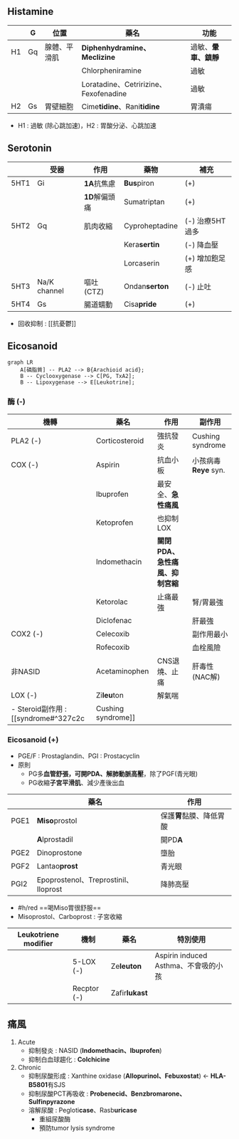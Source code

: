 ## Histamine
|    | G  | 位置         | 藥名                                  | 功能             |
|----|----|--------------|---------------------------------------|------------------|
| H1 | Gq | 腺體、平滑肌 | **Diphenhydramine、Meclizine**            | 過敏、**暈車、鎮靜** |
|    |    |              | Chlorpheniramine                      | 過敏             |
|    |    |              | Loratadine、Cetririzine、Fexofenadine | 過敏             |
| H2 | Gs | 胃壁細胞     | Cime**tidine**、Rani**tidine**                | 胃潰瘍           |
- H1 : 過敏 (除心跳加速)，H2 : 胃酸分泌、心跳加速
## Serotonin
|      | 受器         | 作用       | 藥物           | 補充            |
|------|--------------|------------|----------------|-----------------|
| 5HT1 | Gi           | **1A**抗焦慮   | **Bus**piron       | (+)             |
|      |              | **1D**解偏頭痛 | Sumatriptan    | (+)             |
| 5HT2 | Gq           | 肌肉收縮   | Cyproheptadine | (-) 治療5HT過多 |
|      |              |           | Kera**sertin**      | (-) 降血壓      |
|      |              |           | Lorcaserin      | (+) 增加飽足感  |
| 5HT3 | Na/K channel | 嘔吐(CTZ)  | Ondan**serton**    | (-) 止吐        |
| 5HT4 | Gs           | 腸道蠕動   | Cisa**pride**      | (+)             |
- 回收抑制 : [[抗憂鬱]]
## Eicosanoid
```mermaid
graph LR
    A[磷脂質] -- PLA2 --> B{Arachioid acid};
    B -- Cyclooxygenase --> C[PG, TxA2];
    B -- Lipoxygenase --> E[Leukotrine];
```
### 酶 (-)
| 機轉     | 藥名           | 作用                        | 副作用            |
|----------|----------------|-----------------------------|-------------------|
| PLA2 (-) | Corticosteroid | 強抗發炎                    |  Cushing syndrome |
| COX (-)  | Aspirin        | 抗血小板                    | 小孩病毒**Reye** syn. |
|          | Ibuprofen      | 最安全、**急性痛風**            |                   |
|          | Ketoprofen     | 也抑制LOX                   |                   |
|          | Indomethacin   | **關閉PDA、急性痛風、抑制宮縮** |                   |
|          | Ketorolac      | 止痛最強                    | 腎/胃最強         |
|          | Diclofenac     |                             | 肝最強            |
| COX2 (-) | Celecoxib      |                             | 副作用最小        |
|          | Rofecoxib      |                             | 血栓風險          |
| 非NASID  | Acetaminophen  | CNS退燒、止痛               | 肝毒性(NAC解)     |
| LOX (-)  | Zi**leu**ton       | 解氣喘                      |                   |
- Steroid副作用 : [[syndrome#^327c2c|Cushing syndrome]]
### Eicosanoid (+)
- PGE/F : Prostaglandin、PGI : Prostacyclin
- 原則
	- PG多**血管舒張，可開PDA、解肺動脈高壓**，除了PGF(青光眼)
	- PG收縮**子宮平滑肌**、減少產後出血

|      | 藥名                                 | 作用                 |
|------|--------------------------------------|----------------------|
| PGE1 | **Miso**prostol                          | 保護**胃**黏膜、降低胃酸 |
|      | **A**lprostadil                          | 開PD**A**                |
| PGE2 | Dinoprostone                         | 墮胎                 |
| PGF2 | Lantao**prost**                          | 青光眼               |
| PGI2 | Epoprostenol、Treprostinil、Iloprost | 降肺高壓             |
- #h/red  ==喝Miso胃很舒服==
- Misoprostol、Carboprost : 子宮收縮

| Leukotriene modifier | 機制        | 藥名        | 特別使用                             |
|----------------------|-------------|-------------|--------------------------------------|
|                      | 5-LOX (-)   | Ze**leuton**    | Aspirin induced Asthma、不會吸的小孩 |
|                      | Recptor (-) | Zafir**lukast** |                                      |
## 痛風
1. Acute 
	- 抑制發炎 : NASID (**Indomethacin、Ibuprofen**)
	- 抑制白血球趨化 : **Colchicine**
2. Chronic
	- 抑制尿酸形成 : Xanthine oxidase (**Allopurinol、Febuxostat**) <- **HLA-B5801**有SJS
	- 抑制尿酸PCT再吸收 : **Probenecid、Benzbromarone、Sulfinpyrazone**
	- 溶解尿酸 : Pegloti**case**、Rasb**uricase**
		- 重組尿酸酶
		- 預防tumor lysis syndrome